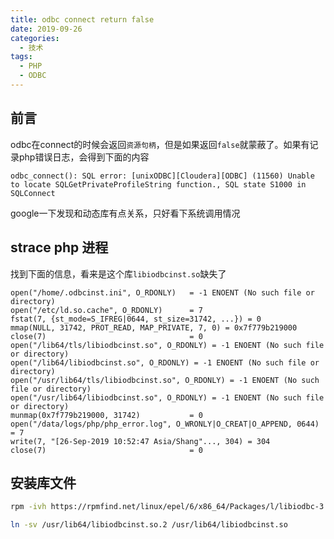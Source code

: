 ```yaml
---
title: odbc connect return false
date: 2019-09-26
categories:
  - 技术
tags: 
  - PHP
  - ODBC
---
```


## 前言

odbc在connect的时候会返回``资源句柄``，但是如果返回``false``就蒙蔽了。如果有记录php错误日志，会得到下面的内容

```vim
odbc_connect(): SQL error: [unixODBC][Cloudera][ODBC] (11560) Unable to locate SQLGetPrivateProfileString function., SQL state S1000 in SQLConnect
```

google一下发现和动态库有点关系，只好看下系统调用情况

## strace php 进程

找到下面的信息，看来是这个库``libiodbcinst.so``缺失了

```vim
open("/home/.odbcinst.ini", O_RDONLY)   = -1 ENOENT (No such file or directory)
open("/etc/ld.so.cache", O_RDONLY)      = 7
fstat(7, {st_mode=S_IFREG|0644, st_size=31742, ...}) = 0
mmap(NULL, 31742, PROT_READ, MAP_PRIVATE, 7, 0) = 0x7f779b219000
close(7)                                = 0
open("/lib64/tls/libiodbcinst.so", O_RDONLY) = -1 ENOENT (No such file or directory)
open("/lib64/libiodbcinst.so", O_RDONLY) = -1 ENOENT (No such file or directory)
open("/usr/lib64/tls/libiodbcinst.so", O_RDONLY) = -1 ENOENT (No such file or directory)
open("/usr/lib64/libiodbcinst.so", O_RDONLY) = -1 ENOENT (No such file or directory)
munmap(0x7f779b219000, 31742)           = 0
open("/data/logs/php/php_error.log", O_WRONLY|O_CREAT|O_APPEND, 0644) = 7
write(7, "[26-Sep-2019 10:52:47 Asia/Shang"..., 304) = 304
close(7)                                = 0
```

## 安装库文件

```bash
rpm -ivh https://rpmfind.net/linux/epel/6/x86_64/Packages/l/libiodbc-3.52.7-1.el6.x86_64.rpm

ln -sv /usr/lib64/libiodbcinst.so.2 /usr/lib64/libiodbcinst.so
```